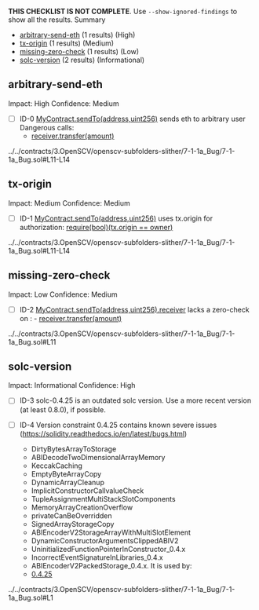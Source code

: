 **THIS CHECKLIST IS NOT COMPLETE**. Use `--show-ignored-findings` to show all the results.
Summary
 - [arbitrary-send-eth](#arbitrary-send-eth) (1 results) (High)
 - [tx-origin](#tx-origin) (1 results) (Medium)
 - [missing-zero-check](#missing-zero-check) (1 results) (Low)
 - [solc-version](#solc-version) (2 results) (Informational)
## arbitrary-send-eth
Impact: High
Confidence: Medium
 - [ ] ID-0
[MyContract.sendTo(address,uint256)](../../contracts/3.OpenSCV/openscv-subfolders-slither/7-1-1a_Bug/7-1-1a_Bug.sol#L11-L14) sends eth to arbitrary user
	Dangerous calls:
	- [receiver.transfer(amount)](../../contracts/3.OpenSCV/openscv-subfolders-slither/7-1-1a_Bug/7-1-1a_Bug.sol#L13)

../../contracts/3.OpenSCV/openscv-subfolders-slither/7-1-1a_Bug/7-1-1a_Bug.sol#L11-L14


## tx-origin
Impact: Medium
Confidence: Medium
 - [ ] ID-1
[MyContract.sendTo(address,uint256)](../../contracts/3.OpenSCV/openscv-subfolders-slither/7-1-1a_Bug/7-1-1a_Bug.sol#L11-L14) uses tx.origin for authorization: [require(bool)(tx.origin == owner)](../../contracts/3.OpenSCV/openscv-subfolders-slither/7-1-1a_Bug/7-1-1a_Bug.sol#L12)

../../contracts/3.OpenSCV/openscv-subfolders-slither/7-1-1a_Bug/7-1-1a_Bug.sol#L11-L14


## missing-zero-check
Impact: Low
Confidence: Medium
 - [ ] ID-2
[MyContract.sendTo(address,uint256).receiver](../../contracts/3.OpenSCV/openscv-subfolders-slither/7-1-1a_Bug/7-1-1a_Bug.sol#L11) lacks a zero-check on :
		- [receiver.transfer(amount)](../../contracts/3.OpenSCV/openscv-subfolders-slither/7-1-1a_Bug/7-1-1a_Bug.sol#L13)

../../contracts/3.OpenSCV/openscv-subfolders-slither/7-1-1a_Bug/7-1-1a_Bug.sol#L11


## solc-version
Impact: Informational
Confidence: High
 - [ ] ID-3
solc-0.4.25 is an outdated solc version. Use a more recent version (at least 0.8.0), if possible.

 - [ ] ID-4
Version constraint 0.4.25 contains known severe issues (https://solidity.readthedocs.io/en/latest/bugs.html)
	- DirtyBytesArrayToStorage
	- ABIDecodeTwoDimensionalArrayMemory
	- KeccakCaching
	- EmptyByteArrayCopy
	- DynamicArrayCleanup
	- ImplicitConstructorCallvalueCheck
	- TupleAssignmentMultiStackSlotComponents
	- MemoryArrayCreationOverflow
	- privateCanBeOverridden
	- SignedArrayStorageCopy
	- ABIEncoderV2StorageArrayWithMultiSlotElement
	- DynamicConstructorArgumentsClippedABIV2
	- UninitializedFunctionPointerInConstructor_0.4.x
	- IncorrectEventSignatureInLibraries_0.4.x
	- ABIEncoderV2PackedStorage_0.4.x.
It is used by:
	- [0.4.25](../../contracts/3.OpenSCV/openscv-subfolders-slither/7-1-1a_Bug/7-1-1a_Bug.sol#L1)

../../contracts/3.OpenSCV/openscv-subfolders-slither/7-1-1a_Bug/7-1-1a_Bug.sol#L1


